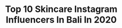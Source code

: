 ---
title: Top 10 Skincare Instagram Influencers In Bali In 2020
description: >-
  Find top skincare Instagram influencers in Bali in 2020. Most popular hashtags: #skincare #bali #tiktok #surabaya.
platform: Instagram
profiles:
  - username: "mar_jetsetter"
    fullname: >-
      Jet ✈︎ Bali | Travel | AR
    location: "Indonesia"
    followers: 43916
    engagement: 181
    commentsToLikes: 0.177032
    id: ck6udvvcsnezi0j712cs5vpmv
    verified: false
    hashtags: "#balifitness, #support, #canggupole, #nusapenidagoals"
  - username: "nitibhakaul"
    fullname: >-
      Nitibha Kaul
    location: "Indonesia"
    followers: 741361
    engagement: 96
    commentsToLikes: 0.014762
    id: ck0vzgmq7906h0i19ol0d99h7
    verified: true
    hashtags: "#vintage, #quarantinelife, #makeuplover, #salonlikeglowathome"
  - username: "bungaciitralestari_"
    fullname: >-
      Bunga Citra Lestari
    location: "Indonesia"
    followers: 36624
    engagement: 184
    commentsToLikes: 0.008394
    id: ck8t4xptv871j0j78mpfr96rn
    verified: false
    hashtags: "#optrimaxplum, #karhutla, #jualansis, #sulawesi"
  - username: "dndea"
    fullname: >-
      DEANANDA AYUSAPUTRI
    location: "Indonesia"
    followers: 43726
    engagement: 201
    commentsToLikes: 0.039534
    id: ck6u1rseeni680j71memslvt6
    verified: false
    hashtags: "#britishrose, #ancol, #collagen, #hanyang"
  - username: "farahdibaferreira"
    fullname: >-
      Farahdiba Ferreira
    location: "Indonesia"
    followers: 166634
    engagement: 180
    commentsToLikes: 0.019407
    id: ck5cgtc7upig30i11d6oq6ebn
    verified: false
    hashtags: "#skincarelover, #photography, #dwindonesia, #sharingiscaring"
  - username: "chealseachristyy"
    fullname: >-
      Christy Chealsea Umboh
    location: "Indonesia"
    followers: 62571
    engagement: 1084
    commentsToLikes: 0.013668
    id: ck13c8slmz5en0i19f5gznw1l
    verified: false
    hashtags: "#friendlylombok, #beachvibes, #wonderfulplaces, #mangrove"
  - username: "theglobalite"
    fullname: >-
      SONYA ↠ Travel & Lifestyle
    location: "Indonesia"
    followers: 190377
    engagement: 96
    commentsToLikes: 0.075428
    id: ck5pw6wawlehe0i11n5avf8rh
    verified: false
    hashtags: "#poolvilla, #bathroomgoals, #minimaliststyle, #baliismylife"
  - username: "xiaoyuebiie"
    fullname: >-
      ʙᴇᴀᴜᴛʏ | Fashion |Lifestyle
    location: "Indonesia"
    followers: 93016
    engagement: 176
    commentsToLikes: 0.083468
    id: ck5c1zcgvw83y0i11gncsozbj
    verified: false
    hashtags: "#vitc, #pkvgamesonline, #livebigoid, #tamakiako"
  - username: "ria_gu"
    fullname: >-
      Beauty, Life Style SURABAYA
    location: "Indonesia"
    followers: 14956
    engagement: 577
    commentsToLikes: 0.220242
    id: ck9wgizo3tn3b0j78y7pqhovq
    verified: false
    hashtags: "#tiktok, #saladstop, #videoviral, #kulinersurabaya"
  - username: "waneetacantik"
    fullname: >-
      Skincare Sehari hari!
    location: "Indonesia"
    followers: 26709
    engagement: 689
    commentsToLikes: 0.005662
    id: ck9wh27rcvwyy0j78sgiadv2y
    verified: false
    hashtags: "#jualanonlen, #skincare, #sheetmask, #tipssekar"
---